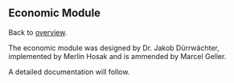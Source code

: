## Economic Module

Back to [overview](../README.md).

The economic module was designed by Dr. Jakob Dürrwächter,
implemented by Merlin Hosak and is ammended by Marcel Geller.

A detailed documentation will follow.